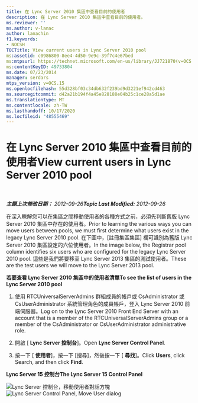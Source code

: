 ```yaml
---
title: 在 Lync Server 2010 集區中查看目前的使用者
description: 在 Lync Server 2010 集區中查看目前的使用者。
ms.reviewer: ''
ms.author: v-lanac
author: lanachin
f1.keywords:
- NOCSH
TOCTitle: View current users in Lync Server 2010 pool
ms:assetid: c0986800-8ee4-4d50-9e9c-39f7c4e67bed
ms:mtpsurl: https://technet.microsoft.com/en-us/library/JJ721870(v=OCS.15)
ms:contentKeyID: 49733804
ms.date: 07/23/2014
manager: serdars
mtps_version: v=OCS.15
ms.openlocfilehash: 55d328bf03c34db632f239bd9d3221ef942cd463
ms.sourcegitcommit: d42a21b194f4a45e828188e04b25c1ce28a5d1ae
ms.translationtype: MT
ms.contentlocale: zh-TW
ms.lasthandoff: 10/17/2020
ms.locfileid: "48555469"
---
```

# <a name="view-current-users-in-lync-server-2010-pool"></a><span data-ttu-id="14a9a-103">在 Lync Server 2010 集區中查看目前的使用者</span><span class="sxs-lookup"><span data-stu-id="14a9a-103">View current users in Lync Server 2010 pool</span></span>

<div data-xmlns="http://www.w3.org/1999/xhtml">

<div class="topic" data-xmlns="http://www.w3.org/1999/xhtml" data-msxsl="urn:schemas-microsoft-com:xslt" data-cs="https://msdn.microsoft.com/">

<div data-asp="https://msdn2.microsoft.com/asp">



</div>

<div id="mainSection">

<div id="mainBody">

<span> </span>

<span data-ttu-id="14a9a-104">_**主題上次修改日期：** 2012-09-26_</span><span class="sxs-lookup"><span data-stu-id="14a9a-104">_**Topic Last Modified:** 2012-09-26_</span></span>

<span data-ttu-id="14a9a-105">在深入瞭解您可以在集區之間移動使用者的各種方式之前，必須先判斷舊版 Lync Server 2010 集區中存在的使用者。</span><span class="sxs-lookup"><span data-stu-id="14a9a-105">Prior to learning the various ways you can move users between pools, we must first determine what users exist in the legacy Lync Server 2010 pool.</span></span> <span data-ttu-id="14a9a-106">在下圖中，[註冊集區集區] 欄可識別為舊版 Lync Server 2010 集區設定的六位使用者。</span><span class="sxs-lookup"><span data-stu-id="14a9a-106">In the image below, the Registrar pool column identifies six users who are configured for the legacy Lync Server 2010 pool.</span></span> <span data-ttu-id="14a9a-107">這些是我們將要移至 Lync Server 2013 集區的測試使用者。</span><span class="sxs-lookup"><span data-stu-id="14a9a-107">These are the test users we will move to the Lync Server 2013 pool.</span></span>

<span data-ttu-id="14a9a-108">**若要查看 Lync Server 2010 集區中的使用者清單**</span><span class="sxs-lookup"><span data-stu-id="14a9a-108">**To see the list of users in the Lync Server 2010 pool**</span></span>

1.  <span data-ttu-id="14a9a-109">使用 RTCUniversalServerAdmins 群組成員的帳戶或 CsAdministrator 或 CsUserAdministrator 系統管理角色的成員帳戶，登入 Lync Server 2010 前端伺服器。</span><span class="sxs-lookup"><span data-stu-id="14a9a-109">Log on to the Lync Server 2010 Front End Server with an account that is a member of the RTCUniversalServerAdmins group or a member of the CsAdministrator or CsUserAdministrator administrative role.</span></span>

2.  <span data-ttu-id="14a9a-110">開啟 [ **Lync Server 控制台**]。</span><span class="sxs-lookup"><span data-stu-id="14a9a-110">Open **Lync Server Control Panel**.</span></span>

3.  <span data-ttu-id="14a9a-111">按一下 [ **使用者**]，按一下 [搜尋]，然後按一下 [ **尋找**]。</span><span class="sxs-lookup"><span data-stu-id="14a9a-111">Click **Users**, click Search, and then click **Find**.</span></span>

<span data-ttu-id="14a9a-112">**Lync Server 15 控制台**</span><span class="sxs-lookup"><span data-stu-id="14a9a-112">**The Lync Server 15 Control Panel**</span></span>

<span data-ttu-id="14a9a-113">![Lync Server 控制台，移動使用者對話方塊](images/JJ721870.a2bce284-0392-4db3-9bb2-9f12699738e7(OCS.15).jpg "Lync Server 控制台，移動使用者對話方塊")</span><span class="sxs-lookup"><span data-stu-id="14a9a-113">![Lync Server Control Panel, Move User dialog](images/JJ721870.a2bce284-0392-4db3-9bb2-9f12699738e7(OCS.15).jpg "Lync Server Control Panel, Move User dialog")</span></span>

</div>

<span> </span>

</div>

</div>

</div>

